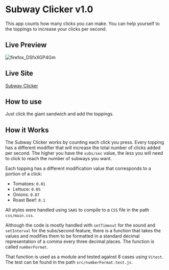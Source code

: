 # Subway Clicker v1.0

This app counts how many clicks you can make. You can help yourself to the toppings to increase your clicks per second.

## Live Preview

![firefox_DSfxXGP4Gm](https://github.com/user-attachments/assets/f9f9b3a6-d9c2-4a1a-ace2-a73722f92722)

## Live Site

[Subway Clicker](https://subway-clicker.netlify.app/)

## How to use

Just click the giant sandwich and add the toppings.

## How it Works

The Subway Clicker works by counting each click you press. Every topping has a different modifier that will increase the total number of clicks added per second. The higher you have the `subs/sec` value, the less you will need to click to reach the number of subways you want.

Each topping has a different modification value that corresponds to a portion of a click:

- Tomatoes: `0.01`
- Lettuce: `0.05`
- Onions: `0.07`
- Roast Beef: `0.1`

All styles were handled using `SAAS` to compile to a `CSS` file in the path `css/main.css`.

Although the code is mostly handled with `setTimeout` for the sound and `setInterval` for the subs/second feature, there is a function that takes the values and modifies them to be formatted in a standard decimal representation of a comma every three decimal places. The function is called `numberFormat`.

That function is used as a module and tested against 8 cases using `Vitest`. The test can be found in the path `src/numberFormat.test.js`.

